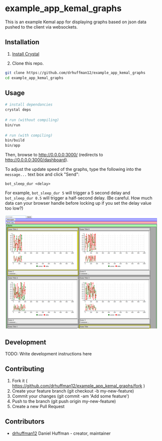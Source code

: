# example_app_kemal_graphs

This is an example Kemal app for displaying graphs based on json data pushed to the client via websockets.

## Installation

1. [Install Crystal](https://crystal-lang.org/docs/installation/index.html)

2. Clone this repo.

```sh
git clone https://github.com/drhuffman12/example_app_kemal_graphs
cd example_app_kemal_graphs
```

## Usage

```sh
# install dependancies
crystal deps

# run (without compiling)
bin/run

# run (with compiling)
bin/build
bin/app
```

Then, browse to http://0.0.0.0:3000/ (redirects to http://0.0.0.0:3000/dashboard).

To adjust the update speed of the graphs, type the following into the `message...` text box and click "Send":

```
bot_sleep_dur <delay>
```

For example, `bot_sleep_dur 5` will trigger a 5 second delay and `bot_sleep_dur 0.5` will trigger a half-second delay. (Be careful. How much data can your browser handle before locking up if you set the delay value too low?)

![example screenshot](doc/screenshots/browser_screenshot.png)

## Development

TODO: Write development instructions here

## Contributing

1. Fork it ( https://github.com/drhuffman12/example_app_kemal_graphs/fork )
2. Create your feature branch (git checkout -b my-new-feature)
3. Commit your changes (git commit -am 'Add some feature')
4. Push to the branch (git push origin my-new-feature)
5. Create a new Pull Request

## Contributors

- [drhuffman12](https://github.com/drhuffman12) Daniel Huffman - creator, maintainer
